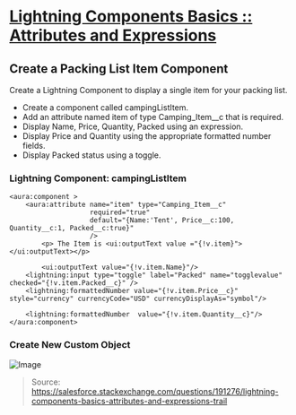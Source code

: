 # [Lightning Components Basics :: Attributes and Expressions](https://trailhead.salesforce.com/modules/lex_dev_lc_basics/units/lex_dev_lc_basics_attributes_expressions)

## Create a Packing List Item Component

Create a Lightning Component to display a single item for your packing list.

* Create a component called campingListItem.
* Add an attribute named item of type Camping_Item__c that is required.
* Display Name, Price, Quantity, Packed using an expression.
* Display Price and Quantity using the appropriate formatted number fields.
* Display Packed status using a toggle.

### Lightning Component: campingListItem

```
<aura:component >
    <aura:attribute name="item" type="Camping_Item__c" 
                    required="true"
                    default="{Name:'Tent', Price__c:100, Quantity__c:1, Packed__c:true}"
                    />
        <p> The Item is <ui:outputText value ="{!v.item}"></ui:outputText></p>

        <ui:outputText value="{!v.item.Name}"/>
    <lightning:input type="toggle" label="Packed" name="togglevalue" checked="{!v.item.Packed__c}" />
    <lightning:formattedNumber value="{!v.item.Price__c}" style="currency" currencyCode="USD" currencyDisplayAs="symbol"/>

    <lightning:formattedNumber  value="{!v.item.Quantity__c}"/>
</aura:component>

```

### Create New Custom Object

![Image](https://github.com/Mulodo-Salesforce-Training/trailhead-salesforce-challenge/blob/master/img/Attributes.png)

> Source: https://salesforce.stackexchange.com/questions/191276/lightning-components-basics-attributes-and-expressions-trail
